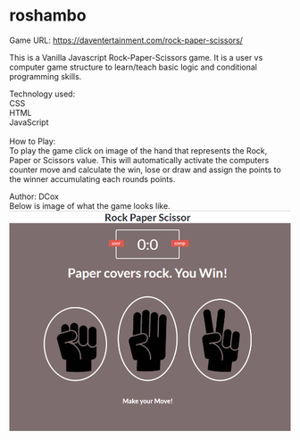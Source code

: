 # roshambo<br>

Game URL: https://daventertainment.com/rock-paper-scissors/
<br>

This is a Vanilla Javascript Rock-Paper-Scissors game.
It is a user vs computer game structure to learn/teach basic
logic and conditional programming skills.

Technology used:<br>
CSS<br>
HTML<br>
JavaScript<br>
<br>
How to Play:<br>
To play the game click on image of the hand that represents the Rock, Paper or Scissors value.
This will automatically activate the computers counter move and calculate the win, lose or draw and assign the points
to the winner accumulating each rounds points.

Author: DCox<br>
Below is image of what the game looks like.<br>
![](images/PagePic.png)
